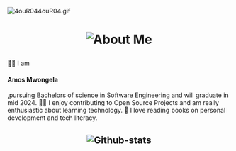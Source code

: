![4ouR04](https://github.com/4ouR04/4ouR04/blob/main/banner/.gif)4ouR04.gif
<h1 align="center"> 

![About Me](https://img.shields.io/badge/About-Me-purple?style=for-the-badge)

</h1>

👨‍🎓 I am <h4> Amos Mwongela</h4>,pursuing Bachelors of science in Software Engineering and will graduate in mid 2024.
👩‍💻 I enjoy contributing to Open Source Projects and am really enthusiastic about learning technology.
📝 I love reading books on personal development and tech literacy.


 <h2 align="center">

 ![Github-stats](https://img.shields.io/badge/Github-Stats-%23F46DB0?style=for-the-badge)
 
 </h2>

